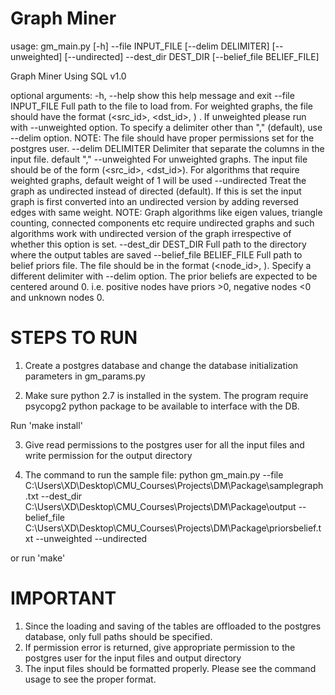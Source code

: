 Graph Miner
============
usage: gm_main.py [-h] --file INPUT_FILE [--delim DELIMITER] [--unweighted]
                  [--undirected] --dest_dir DEST_DIR
                  [--belief_file BELIEF_FILE]

Graph Miner Using SQL v1.0

optional arguments:
  -h, --help            show this help message and exit
  --file INPUT_FILE     Full path to the file to load from. For weighted
                        graphs, the file should have the format (<src_id>,
                        <dst_id>, <weight>) . If unweighted please run with
                        --unweighted option. To specify a delimiter other than
                        "," (default), use --delim option. NOTE: The file
                        should have proper permissions set for the postgres
                        user.
  --delim DELIMITER     Delimiter that separate the columns in the input file.
                        default ","
  --unweighted          For unweighted graphs. The input file should be of the
                        form (<src_id>, <dst_id>). For algorithms that require
                        weighted graphs, default weight of 1 will be used
  --undirected          Treat the graph as undirected instead of directed
                        (default). If this is set the input graph is first
                        converted into an undirected version by adding
                        reversed edges with same weight. NOTE: Graph
                        algorithms like eigen values, triangle counting,
                        connected components etc require undirected graphs and
                        such algorithms work with undirected version of the
                        graph irrespective of whether this option is set.
  --dest_dir DEST_DIR   Full path to the directory where the output tables are
                        saved
  --belief_file BELIEF_FILE
                        Full path to belief priors file. The file should be in
                        the format (<node_id>, <belief>). Specify a different
                        delimiter with --delim option. The prior beliefs are
                        expected to be centered around 0. i.e. positive nodes
                        have priors >0, negative nodes <0 and unknown nodes 0.

STEPS TO RUN
============
1. Create a postgres database and change the database initialization parameters 
in gm_params.py

2. Make sure python 2.7 is installed in the system. The program require psycopg2
python package to be available to interface with the DB. 

Run 'make install'

3. Give read permissions to the postgres user for all the input files and write 
permission for the output directory

4. The command to run the sample file:
python gm_main.py --file C:\Users\XD\Desktop\CMU_Courses\Projects\DM\Package\samplegraph.txt 
--dest_dir C:\Users\XD\Desktop\CMU_Courses\Projects\DM\Package\output 
--belief_file C:\Users\XD\Desktop\CMU_Courses\Projects\DM\Package\priorsbelief.txt 
--unweighted --undirected 

or run 'make'

IMPORTANT
=========
1. Since the loading and saving of the tables are offloaded to the postgres database, 
only full paths should be specified. 
2. If permission error is returned, give appropriate permission to the postgres user 
for the input files and output directory
3. The input files should be formatted properly. Please see the command usage to see
the proper format.